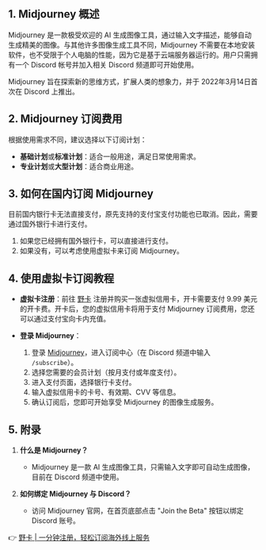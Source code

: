 ## 1. Midjourney 概述

Midjourney 是一款极受欢迎的 AI 生成图像工具，通过输入文字描述，能够自动生成精美的图像。与其他许多图像生成工具不同，Midjourney 不需要在本地安装软件，也不受限于个人电脑的性能，因为它是基于云端服务器运行的。用户只需拥有一个 Discord 帐号并加入相关 Discord 频道即可开始使用。

Midjourney 旨在探索新的思维方式，扩展人类的想象力，并于 2022年3月14日首次在 Discord 上推出。

## 2. Midjourney 订阅费用

根据使用需求不同，建议选择以下订阅计划：
- **基础计划**或**标准计划**：适合一般用途，满足日常使用需求。
- **专业计划**或**大型计划**：适合商业用途。

## 3. 如何在国内订阅 Midjourney

目前国内银行卡无法直接支付，原先支持的支付宝支付功能也已取消。因此，需要通过国外银行卡进行支付。

1. 如果您已经拥有国外银行卡，可以直接进行支付。
2. 如果没有，可以考虑使用虚拟卡来订阅 Midjourney。

## 4. 使用虚拟卡订阅教程

- **虚拟卡注册**：前往 [野卡](https://bit.ly/bewildcard) 注册并购买一张虚拟信用卡，开卡需要支付 9.99 美元的开卡费。开卡后，您的虚拟信用卡将用于支付 Midjourney 订阅费用，您还可以通过支付宝向卡内充值。

- **登录 Midjourney**：
  1. 登录 [Midjourney](https://www.midjourney.com/explore)，进入订阅中心（在 Discord 频道中输入 `/subscribe`）。
  2. 选择您需要的会员计划（按月支付或年度支付）。
  3. 进入支付页面，选择银行卡支付。
  4. 输入虚拟信用卡的卡号、有效期、CVV 等信息。
  5. 确认订阅后，您即可开始享受 Midjourney 的图像生成服务。

## 5. 附录

1. **什么是 Midjourney？**
   - Midjourney 是一款 AI 生成图像工具，只需输入文字即可自动生成图像，目前在 Discord 频道中使用。

2. **如何绑定 Midjourney 与 Discord？**
   - 访问 Midjourney 官网，在首页底部点击 "Join the Beta" 按钮以绑定 Discord 账号。

👉 [野卡 | 一分钟注册，轻松订阅海外线上服务](https://bit.ly/bewildcard)